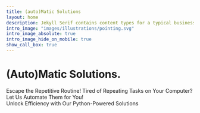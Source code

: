 ```yaml
---
title: (auto)Matic Solutions
layout: home
description: Jekyll Serif contains content types for a typical business website. The theme is fully responsive, blazing fast and artfully illustrated.
intro_image: "images/illustrations/pointing.svg"
intro_image_absolute: true
intro_image_hide_on_mobile: true
show_call_box: true
---
```


# (Auto)Matic Solutions.

Escape the Repetitive Routine! Tired of Repeating Tasks on Your Computer?<br>
Let Us Automate Them for You!<br>
Unlock Efficiency with Our Python-Powered Solutions
